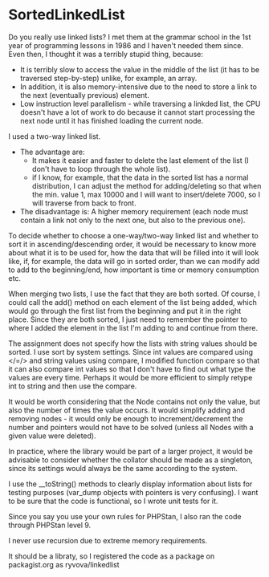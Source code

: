 # SortedLinkedList

Do you really use linked lists? I met them at the grammar school in the 1st year of programming lessons in 1986 and I haven't needed them since. Even then, I thought it was a terribly stupid thing, because:
- It is terribly slow to access the value in the middle of the list (it has to be traversed step-by-step) unlike, for example, an array. 
- In addition, it is also memory-intensive due to the need to store a link to the next (eventually previous) element. 
- Low instruction level parallelism - while traversing a linkded list, the CPU doesn't have a lot of work to do because it cannot start processing the next node until it has finished loading the current node.

I used a two-way linked list. 
- The advantage are: 
  - It makes it easier and faster to delete the last element of the list (I don't have to loop through the whole list). 
  - if I know, for example, that the data in the sorted list has a normal distribution, I can adjust the method for adding/deleting so that when the min. value 1, max 10000 and I will want to insert/delete 7000, so I will traverse from back to front.
- The disadvantage is: A higher memory requirement (each node must contain a link not only to the next one, but also to the previous one).

To decide whether to choose a one-way/two-way linked list and whether to sort it in ascending/descending order, it would be necessary to know more about what it is to be used for, how the data that will be filled into it will look like, if, for example, the data will go in sorted order, than we can modify add to add to the beginning/end, how important is time or memory consumption etc.

When merging two lists, I use the fact that they are both sorted. Of course, I could call the add() method on each element of the list being added, which would go through the first list from the beginning and put it in the right place. Since they are both sorted, I just need to remember the pointer to where I added the element in the list I'm adding to and continue from there.

The assignment does not specify how the lists with string values should be sorted. I use sort by system settings. Since int values are compared using </=/> and string values using compare, I modified function compare so that it can also compare int values so that I don't have to find out what type the values are every time. Perhaps it would be more efficient to simply retype int to string and then use the compare.

It would be worth considering that the Node contains not only the value, but also the number of times the value occurs. It would simplify adding and removing nodes - it would only be enough to increment/decrement the number and pointers would not have to be solved (unless all Nodes with a given value were deleted).

In practice, where the library would be part of a larger project, it would be advisable to consider whether the collator should be made as a singleton, since its settings would always be the same according to the system.

I use the __toString() methods to clearly display information about lists for testing purposes (var_dump objects with pointers is very confusing). I want to be sure that the code is functional, so I wrote unit tests for it.

Since you say you use your own rules for PHPStan, I also ran the code through PHPStan level 9.

I never use recursion due to extreme memory requirements.

It should be a libraty, so I registered the code as a package on packagist.org as ryvova/linkedlist